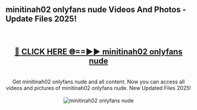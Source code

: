 <h2>minitinah02 onlyfans nude Videos And Photos - Update Files 2025!</h2>
<br>
<div align="center">
<h2><a href="https://linkcuts.com/hfmhzwbr" rel="nofollow">🔴 CLICK HERE 🌐==►► minitinah02 onlyfans nude</a></h2>
<br>
Get minitinah02 onlyfans nude and all content. Now you can access all videos and pictures of minitinah02 onlyfans nude. New Updated Files 2025!
<br>
<br>
<a href="https://linkcuts.com/hfmhzwbr" rel="nofollow" data-target="animated-image.originalLink"><img src="https://i.ibb.co.com/WyWwxjT/player-gif2.gif" alt="minitinah02 onlyfans nude" style="max-width: 100%; display: inline-block;" data-target="animated-image.originalImage"></a>
</div>
<br>